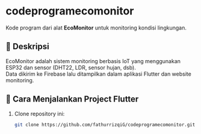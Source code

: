 # codeprogramecomonitor
Kode program dari alat **EcoMonitor** untuk monitoring kondisi lingkungan.

## 📌 Deskripsi
EcoMonitor adalah sistem monitoring berbasis IoT yang menggunakan ESP32 dan sensor (DHT22, LDR, sensor hujan, dsb).  
Data dikirim ke Firebase lalu ditampilkan dalam aplikasi Flutter dan website monitoring.

## 🚀 Cara Menjalankan Project Flutter
1. Clone repository ini:
   ```bash
   git clone https://github.com/fathurrizqiG/codeprogramecomonitor.git
